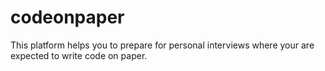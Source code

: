 # codeonpaper
This platform helps you to prepare for personal interviews where your are expected to write code on paper.
